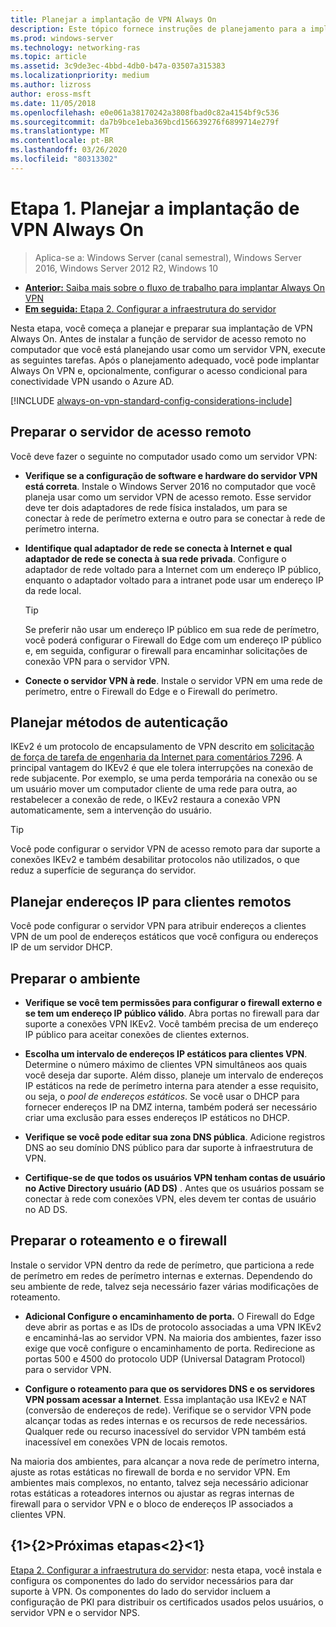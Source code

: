```yaml
---
title: Planejar a implantação de VPN Always On
description: Este tópico fornece instruções de planejamento para a implantação de Always On VPN no Windows Server 2016.
ms.prod: windows-server
ms.technology: networking-ras
ms.topic: article
ms.assetid: 3c9de3ec-4bbd-4db0-b47a-03507a315383
ms.localizationpriority: medium
ms.author: lizross
author: eross-msft
ms.date: 11/05/2018
ms.openlocfilehash: e0e061a38170242a3808fbad0c82a4154bf9c536
ms.sourcegitcommit: da7b9bce1eba369bcd156639276f6899714e279f
ms.translationtype: MT
ms.contentlocale: pt-BR
ms.lasthandoff: 03/26/2020
ms.locfileid: "80313302"
---
```

# <a name="step-1-plan-the-always-on-vpn-deployment"></a>Etapa 1. Planejar a implantação de VPN Always On

>Aplica-se a: Windows Server (canal semestral), Windows Server 2016, Windows Server 2012 R2, Windows 10

- [**Anterior:** Saiba mais sobre o fluxo de trabalho para implantar Always On VPN](always-on-vpn-deploy-deployment.md)
- [**Em seguida:** Etapa 2. Configurar a infraestrutura do servidor](vpn-deploy-server-infrastructure.md)

Nesta etapa, você começa a planejar e preparar sua implantação de VPN Always On. Antes de instalar a função de servidor de acesso remoto no computador que você está planejando usar como um servidor VPN, execute as seguintes tarefas. Após o planejamento adequado, você pode implantar Always On VPN e, opcionalmente, configurar o acesso condicional para conectividade VPN usando o Azure AD.

[!INCLUDE [always-on-vpn-standard-config-considerations-include](../../../includes/always-on-vpn-standard-config-considerations-include.md)]

## <a name="prepare-the-remote-access-server"></a>Preparar o servidor de acesso remoto

Você deve fazer o seguinte no computador usado como um servidor VPN:

- **Verifique se a configuração de software e hardware do servidor VPN está correta**. Instale o Windows Server 2016 no computador que você planeja usar como um servidor VPN de acesso remoto. Esse servidor deve ter dois adaptadores de rede física instalados, um para se conectar à rede de perímetro externa e outro para se conectar à rede de perímetro interna.

- **Identifique qual adaptador de rede se conecta à Internet e qual adaptador de rede se conecta à sua rede privada**. Configure o adaptador de rede voltado para a Internet com um endereço IP público, enquanto o adaptador voltado para a intranet pode usar um endereço IP da rede local.

    >[!TIP]
    >Se preferir não usar um endereço IP público em sua rede de perímetro, você poderá configurar o Firewall do Edge com um endereço IP público e, em seguida, configurar o firewall para encaminhar solicitações de conexão VPN para o servidor VPN.

- **Conecte o servidor VPN à rede**. Instale o servidor VPN em uma rede de perímetro, entre o Firewall do Edge e o Firewall do perímetro.

## <a name="plan-authentication-methods"></a>Planejar métodos de autenticação

IKEv2 é um protocolo de encapsulamento de VPN descrito em [solicitação de força de tarefa de engenharia da Internet para comentários 7296](https://datatracker.ietf.org/doc/rfc7296/). A principal vantagem do IKEv2 é que ele tolera interrupções na conexão de rede subjacente. Por exemplo, se uma perda temporária na conexão ou se um usuário mover um computador cliente de uma rede para outra, ao restabelecer a conexão de rede, o IKEv2 restaura a conexão VPN automaticamente, sem a intervenção do usuário.

>[!TIP]
>Você pode configurar o servidor VPN de acesso remoto para dar suporte a conexões IKEv2 e também desabilitar protocolos não utilizados, o que reduz a superfície de segurança do servidor. 

## <a name="plan-ip-addresses-for-remote-clients"></a>Planejar endereços IP para clientes remotos

Você pode configurar o servidor VPN para atribuir endereços a clientes VPN de um pool de endereços estáticos que você configura ou endereços IP de um servidor DHCP. 

## <a name="prepare-the-environment"></a>Preparar o ambiente

- **Verifique se você tem permissões para configurar o firewall externo e se tem um endereço IP público válido**. Abra portas no firewall para dar suporte a conexões VPN IKEv2. Você também precisa de um endereço IP público para aceitar conexões de clientes externos.

- **Escolha um intervalo de endereços IP estáticos para clientes VPN**. Determine o número máximo de clientes VPN simultâneos aos quais você deseja dar suporte. Além disso, planeje um intervalo de endereços IP estáticos na rede de perímetro interna para atender a esse requisito, ou seja, o *pool de endereços estáticos*. Se você usar o DHCP para fornecer endereços IP na DMZ interna, também poderá ser necessário criar uma exclusão para esses endereços IP estáticos no DHCP.

- **Verifique se você pode editar sua zona DNS pública**. Adicione registros DNS ao seu domínio DNS público para dar suporte à infraestrutura de VPN. 

- **Certifique-se de que todos os usuários VPN tenham contas de usuário no Active Directory usuário (AD DS)** . Antes que os usuários possam se conectar à rede com conexões VPN, eles devem ter contas de usuário no AD DS.

## <a name="prepare-routing-and-firewall"></a>Preparar o roteamento e o firewall 

Instale o servidor VPN dentro da rede de perímetro, que particiona a rede de perímetro em redes de perímetro internas e externas. Dependendo do seu ambiente de rede, talvez seja necessário fazer várias modificações de roteamento.

- **Adicional Configure o encaminhamento de porta.** O Firewall do Edge deve abrir as portas e as IDs de protocolo associadas a uma VPN IKEv2 e encaminhá-las ao servidor VPN. Na maioria dos ambientes, fazer isso exige que você configure o encaminhamento de porta. Redirecione as portas 500 e 4500 do protocolo UDP (Universal Datagram Protocol) para o servidor VPN.

- **Configure o roteamento para que os servidores DNS e os servidores VPN possam acessar a Internet**. Essa implantação usa IKEv2 e NAT (conversão de endereços de rede). Verifique se o servidor VPN pode alcançar todas as redes internas e os recursos de rede necessários. Qualquer rede ou recurso inacessível do servidor VPN também está inacessível em conexões VPN de locais remotos.

Na maioria dos ambientes, para alcançar a nova rede de perímetro interna, ajuste as rotas estáticas no firewall de borda e no servidor VPN. Em ambientes mais complexos, no entanto, talvez seja necessário adicionar rotas estáticas a roteadores internos ou ajustar as regras internas de firewall para o servidor VPN e o bloco de endereços IP associados a clientes VPN.

## <a name="next-steps"></a>{1&gt;{2&gt;Próximas etapas&lt;2}&lt;1}

[Etapa 2. Configurar a infraestrutura do servidor](vpn-deploy-server-infrastructure.md): nesta etapa, você instala e configura os componentes do lado do servidor necessários para dar suporte à VPN. Os componentes do lado do servidor incluem a configuração de PKI para distribuir os certificados usados pelos usuários, o servidor VPN e o servidor NPS.